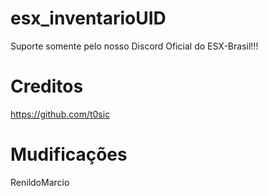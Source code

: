 # esx_inventarioUID

Suporte somente pelo nosso Discord Oficial do ESX-Brasil!!!

# Creditos

https://github.com/t0sic

# Mudificações

RenildoMarcio
